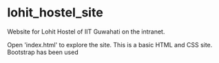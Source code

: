 # lohit_hostel_site
Website for Lohit Hostel of IIT Guwahati on the intranet.

Open 'index.html' to explore the site. This is a basic HTML and CSS site.
Bootstrap has been used